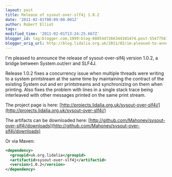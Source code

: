 ```yaml
---
layout: post
title: Release of sysout-over-slf4j 1.0.2
date: '2011-02-01T00:09:00.001Z'
author: Robert Elliot
tags: 
modified_time: '2011-02-01T13:24:25.667Z'
blogger_id: tag:blogger.com,1999:blog-8805447266344101474.post-5547756787339199276
blogger_orig_url: http://blog.lidalia.org.uk/2011/02/im-pleased-to-announce-release-of.html
---
```


I'm pleased to announce the release of sysout-over-slf4j version 1.0.2, a bridge 
between System.out/err and SLF4J.

Release 1.0.2 fixes a concurrency issue when multiple threads were writing to a 
system printstream at the same time by maintaining the contract of the existing 
System out and err printstreams and synchronizing on them when printing. Also 
fixes the problem with lines in a single stack trace being interleaved with 
other messages printed on the same print stream.

 The project page is here:
[http://projects.lidalia.org.uk/sysout-over-slf4j/](http://projects.lidalia.org.uk/sysout-over-slf4j/)

 The artifacts can be downloaded here:
[http://github.com/Mahoney/sysout-over-slf4j/downloads](http://github.com/Mahoney/sysout-over-slf4j/downloads)

 Or via Maven:
 ```xml
 <dependency>
   <groupid>uk.org.lidalia</groupid>
   <artifactid>sysout-over-slf4j</artifactid>
   <version>1.0.2</version>
</dependency>
```
